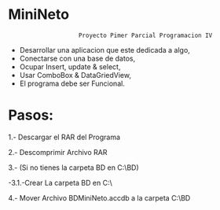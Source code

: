 # MiniNeto

						Proyecto Pimer Parcial Programacion IV

- Desarrollar una aplicacion que este dedicada a algo,
- Conectarse con una base de datos,
- Ocupar Insert, update & select,
- Usar ComboBox & DataGriedView,
- El programa debe ser Funcional.


# Pasos:

1.- Descargar el RAR del Programa
<p>2.- Descomprimir Archivo RAR</p>
<p>3.- (Si no tienes la carpeta BD en C:\BD)</p>
	-3.1.-Crear La carpeta BD en C:\
<p>4.- Mover Archivo BDMiniNeto.accdb a la carpeta C:\BD</p>
